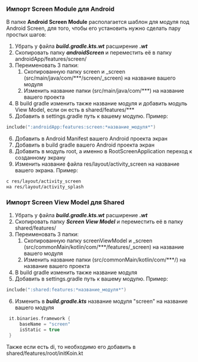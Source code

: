 ### Импорт Screen Module для Android

В папке **Android Screen Module** располагается шаблон для модуля под Android Screen, для того, чтобы его установить нужно сделать пару простых шагов:

1. Убрать у файла _**build.gradle.kts.wt**_ расширение _**.wt**_
2. Скопировать папку _**androidScreen**_ и переместить её в папку androidApp/features/screen/
3. Переименовать 3 папки:
   1. Скопированную папку screen и _screen (src/main/java/com/***/screen/_screen) на название вашего модуля
   2. Изменить название папки (src/main/java/com/***) на название вашего проекта
4. В build gradle изменить также название модуля и добавить модуль View Model, если он есть в shared/features/***
5. Добавить в settings.gradle путь к вашему модулю. Пример:
~~~kotlin
include(":androidApp:features:screen:*название_модуля*")
~~~
6. Добавить в Android Manifest вашего Android проекта экран
7. Добавить в build gradle вашего Android проекта экран
8. Добавить в модуль root, а именно в RootScreenApplication переход к созданному экрану
9. Изменить название файла res/layout/activity_screen на название вашего экрана. Пример:
~~~bash
с res/layout/activity_screen
на res/layout/activity_splash
~~~
### Импорт Screen View Model для Shared
1. Убрать у файла _**build.gradle.kts.wt**_ расширение _**.wt**_
2. Скопировать папку **_Screen View Model_** и переместить её в папку shared/features/
3. Переименовать 3 папки:
   1. Скопированную папку screenViewModel и _screen (src/commonMain/kotlin/com/***/features/_screen) на название вашего модуля
   2. Изменить название папки (src/commonMain/kotlin/com/***/) на название вашего проекта
4. В build gradle изменить также название модуля
5. Добавить в settings.gradle путь к вашему модулю. Пример:
~~~kotlin
include(":shared:features:*название_модуля*")
~~~
6. Изменить в _**build.gradle.kts**_ название модуля "screen" на название вашего модуля
~~~kotlin
 it.binaries.framework { 
     baseName = "screen"
     isStatic = true
 }
~~~
Также если есть di, то необходимо его добавить в shared/features/root/initKoin.kt